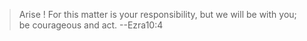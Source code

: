> Arise ! For this matter is your responsibility, but we
> will be with you; be courageous and act. --Ezra10:4
